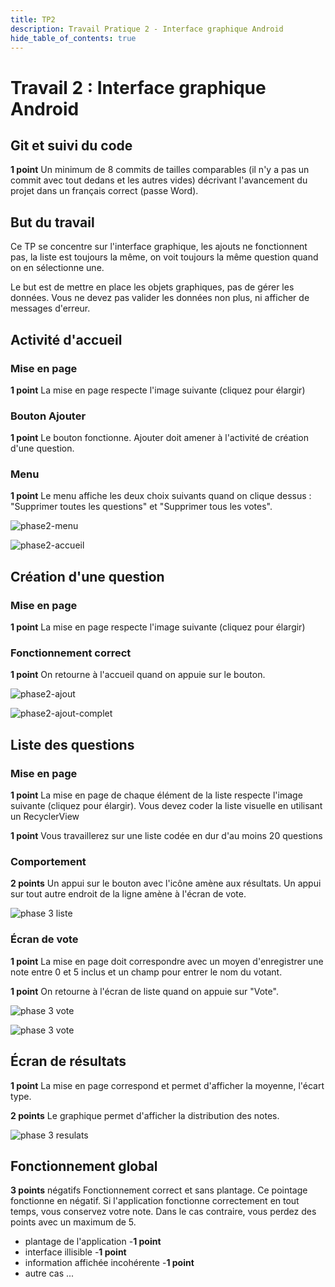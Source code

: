 ```yaml
---
title: TP2
description: Travail Pratique 2 - Interface graphique Android
hide_table_of_contents: true
---
```


# Travail 2 : Interface graphique Android

<Row>

<Column>

## Git et suivi du code

**1 point** Un minimum de 8 commits de tailles comparables (il n'y a pas un commit avec tout dedans et les autres vides) décrivant l'avancement du projet dans un français correct (passe Word).

</Column>

<Column>

## But du travail

Ce TP se concentre sur l'interface graphique, les ajouts ne fonctionnent pas, la liste est toujours la même, on voit toujours la même question quand on en sélectionne une.

Le but est de mettre en place les objets graphiques, pas de gérer les données. Vous ne devez pas valider les données non plus, ni afficher de messages d'erreur.

</Column>

</Row>

## Activité d'accueil

<Row>

<Column>

### Mise en page

**1 point** La mise en page respecte l'image suivante (cliquez pour élargir)

### Bouton Ajouter

**1 point** Le bouton fonctionne. Ajouter doit amener à l'activité de création d'une question.

### Menu

**1 point** Le menu affiche les deux choix suivants quand on clique dessus : "Supprimer toutes les questions" et "Supprimer tous les votes".

</Column>

<Column>

<Row>

<Column>

![phase2-menu](_02-tp2/phase2-menu.png)

</Column>

<Column>

![phase2-accueil](_02-tp2/phase2-accueil.png)

</Column>

</Row>

</Column>

</Row>

## Création d'une question

<Row>

<Column>

### Mise en page

**1 point** La mise en page respecte l'image suivante (cliquez pour élargir)

### Fonctionnement correct

**1 point** On retourne à l'accueil quand on appuie sur le bouton.

</Column>

<Column>

<Row>

<Column>

![phase2-ajout](_02-tp2/phase2-ajout.png)

</Column>

<Column>

![phase2-ajout-complet](_02-tp2/phase2-ajout-complet.png)

</Column>

</Row>

</Column>

</Row>

## Liste des questions

<Row>

<Column size="9">

### Mise en page

**1 point** La mise en page de chaque élément de la liste respecte l'image suivante (cliquez pour élargir). Vous devez coder la liste visuelle en utilisant un RecyclerView

**1 point** Vous travaillerez sur une liste codée en dur d'au moins 20 questions

### Comportement

**2 points** Un appui sur le bouton avec l'icône amène aux résultats. Un appui sur tout autre endroit de la ligne amène à l'écran de vote.

</Column>

<Column size="3">

![phase 3 liste](_02-tp2/phase2-liste.png)

</Column>

</Row>

<Row>

<Column>

### Écran de vote

**1 point** La mise en page doit correspondre avec un moyen d'enregistrer une note entre 0 et 5 inclus et un champ pour entrer le nom du votant.

**1 point** On retourne à l'écran de liste quand on appuie sur "Vote".

</Column>

<Column>

<Row>

<Column>

![phase 3 vote](_02-tp2/phase2-vote.png)

</Column>

<Column>

![phase 3 vote](_02-tp2/phase2-vote-complet.png)

</Column>

</Row>

</Column>

</Row>

## Écran de résultats

<Row>

<Column size="9">

**1 point** La mise en page correspond et permet d'afficher la moyenne, l'écart type.

**2 points** Le graphique permet d'afficher la distribution des notes.

</Column>

<Column size="3">

![phase 3 resulats](_02-tp2/phase3-resultats.png)

</Column>

</Row>

## Fonctionnement global

**3 points** négatifs Fonctionnement correct et sans plantage. Ce pointage fonctionne en négatif. Si l'application fonctionne correctement en tout temps, vous conservez votre note. Dans le cas contraire, vous perdez des points avec un maximum de 5.

- plantage de l'application -**1 point**
- interface illisible -**1 point**
- information affichée incohérente -**1 point**
- autre cas ...
